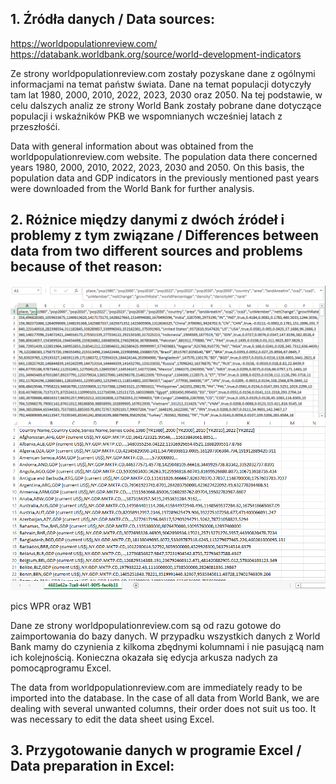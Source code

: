 <h2>1. Źródła danych / Data sources: </h2>

https://worldpopulationreview.com/
</br>
https://databank.worldbank.org/source/world-development-indicators

Ze strony worldpopulationreview.com zostały pozyskane dane z ogólnymi informacjami na temat państw świata. Dane na temat populacji dotyczyły tam lat 1980, 2000, 2010, 2022, 2023, 2030 oraz 2050. Na tej podstawie, w celu dalszych analiz ze strony World Bank zostały pobrane dane dotyczące populacji i wskaźników PKB we wspomnianych wcześniej latach z przeszłośći.

Data with general information about was obtained from the worldpopulationreview.com website. The population data there concerned years
1980, 2000, 2010, 2022, 2023, 2030 and 2050. On this basis, the population data and GDP indicators in the previously mentioned past years were downloaded from the World Bank for further analysis.


<h2>2. Różnice między danymi z dwóch źródeł i problemy z tym związane / Differences between data from two different sources and problems because of thet reason:</h2>

<picture>
 <img alt="DATA-FROM-WPR" src="./pictures/WPRdata.png">
</picture>
</br>
<picture>
 <img alt="RAW-DATA-FROM-WB" src="./pictures/unpreparedDATA.png">
</picture>


pics WPR oraz WB1

Dane ze strony worldpopulationreview.com są od razu gotowe do zaimportowania do bazy danych. W przypadku wszystkich danych z World Bank mamy do czynienia z kilkoma zbędnymi kolumnami i nie pasującą nam ich kolejnością. Konieczna okazała się edycja arkusza nadych za pomocąprogramu Excel.

The data from worldpopulationreview.com are immediately ready to be imported into the database. In the case of all data from World Bank, we are dealing with several unwanted columns, their order does not suit us too. It was necessary to edit the data sheet using Excel.


<h2>3. Przygotowanie danych w programie Excel / Data preparation in Excel:</h2>




